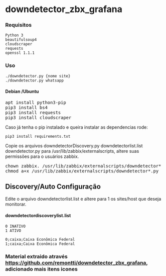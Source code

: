 # downdetector_zbx_grafana

### Requisitos
```
Python 3
beautifulsoup4
cloudscraper
requests
openssl 1.1.1
```

### Uso
```
./downdetector.py {nome site}
./downdetector.py whatsapp

```

#### Debian /Ubuntu ####
<pre>apt install python3-pip
pip3 install bs4
pip3 install requests
pip3 install cloudscraper</pre>

Caso já tenha o pip instalado e queira instalar as dependencias rode:
```
pip3 install requirements.txt
```

Copie os arquivos downdetectorDiscovery.py downdetectorlist.list downdetector.py para /usr/lib/zabbix/externalscripts, altere suas permissões para o usuários zabbix. 
<pre>chown zabbix. /usr/lib/zabbix/externalscripts/downdetector*
chmod a+x /usr/lib/zabbix/externalscripts/downdetector*.py</pre>


## Discovery/Auto Configuração

Edite o arquivo downdetectorlist.list e altere para 1 os sites/host que deseja monitorar.

#### downdetectordiscoverylist.list
```
0 INATIVO
1 ATIVO

0;caixa;Caixa Econômica Federal
1;caixa;Caixa Econômica Federal
```

### Material extraido através https://github.com/remontti/downdetector_zbx_grafana, adicionado mais itens icones
